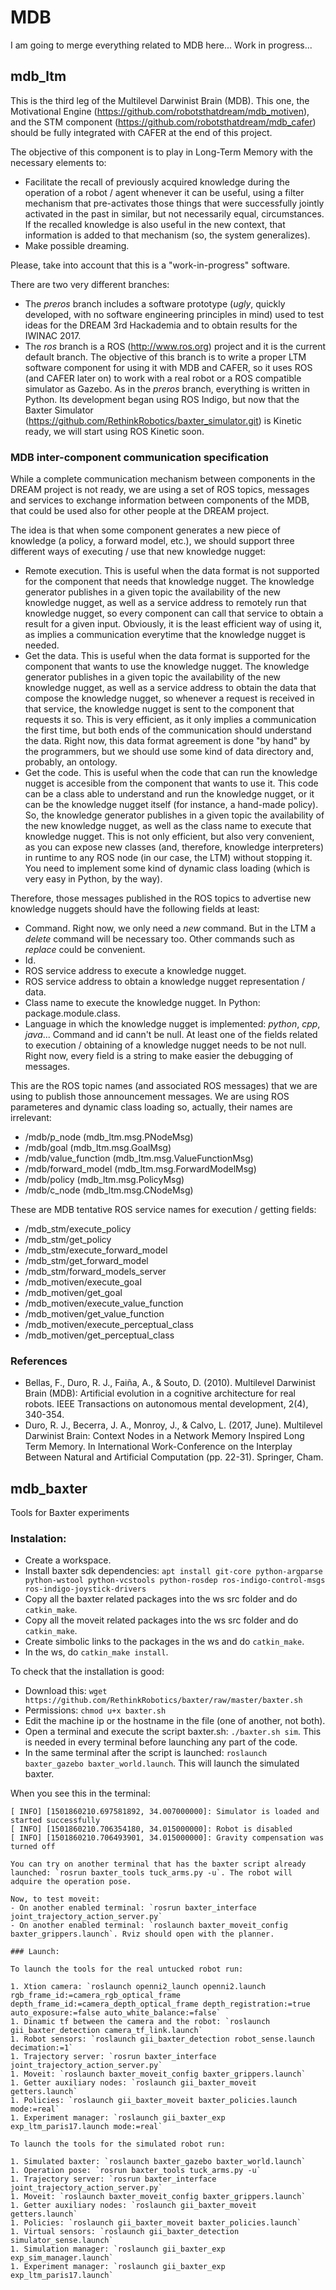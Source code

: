 # MDB

I am going to merge everything related to MDB here... Work in progress...

## mdb_ltm

This is the third leg of the Multilevel Darwinist Brain (MDB). This one, the Motivational Engine (https://github.com/robotsthatdream/mdb_motiven), and the STM component (https://github.com/robotsthatdream/mdb_cafer) should be fully integrated with CAFER at the end of this project.

The objective of this component is to play in Long-Term Memory with the necessary elements to:

- Facilitate the recall of previously acquired knowledge during the operation of a robot / agent whenever it can be useful, using a filter mechanism that pre-activates those things that were successfully jointly activated in the past in similar, but not necessarily equal, circumstances. If the recalled knowledge is also useful in the new context, that information is added to that mechanism (so, the system generalizes).
- Make possible dreaming.

Please, take into account that this is a "work-in-progress" software.

There are two very different branches:

- The *preros* branch includes a software prototype (*ugly*, quickly developed, with no software engineering principles in mind) used to test ideas for the DREAM 3rd Hackademia and to obtain results for the IWINAC 2017.
- The *ros* branch is a ROS (http://www.ros.org) project and it is the current default branch. The objective of this branch is to write a proper LTM software component for using it with MDB and CAFER, so it uses ROS (and CAFER later on) to work with a real robot or a ROS compatible simulator as Gazebo. As in the *preros* branch, everything is written in Python. Its development began using ROS Indigo, but now that the Baxter Simulator (https://github.com/RethinkRobotics/baxter_simulator.git) is Kinetic ready, we will start using ROS Kinetic soon.

### MDB inter-component communication specification

While a complete communication mechanism between components in the DREAM project is not ready, we are using a set of ROS topics, messages and services to exchange information between components of the MDB, that could be used also for other people at the DREAM project.

The idea is that when some component generates a new piece of knowledge (a policy, a forward model, etc.), we should support three different ways of executing / use that new knowledge nugget:
- Remote execution. This is useful when the data format is not supported for the component that needs that knowledge nugget. The knowledge generator publishes in a given topic the availability of the new knowledge nugget, as well as a service address to remotely run that knowledge nugget, so every component can call that service to obtain a result for a given input. Obviously, it is the least efficient way of using it, as implies a communication everytime that the knowledge nugget is needed.
- Get the data. This is useful when the data format is supported for the component that wants to use the knowledge nugget. The knowledge generator publishes in a given topic the availability of the new knowledge nugget, as well as a service address to obtain the data that compose the knowledge nugget, so whenever a request is received in that service, the knowledge nugget is sent to the component that requests it so. This is very efficient, as it only implies a communication the first time, but both ends of the communication should understand the data. Right now, this data format agreement is done "by hand" by the programmers, but we should use some kind of data directory and, probably, an ontology.
- Get the code. This is useful when the code that can run the knowledge nugget is accesible from the component that wants to use it. This code can be a class able to understand and run the knowledge nugget, or it can be the knowledge nugget itself (for instance, a hand-made policy). So, the knowledge generator publishes in a given topic the availability of the new knowledge nugget, as well as the class name to execute that knowledge nugget. This is not only efficient, but also very convenient, as you can expose new classes (and, therefore, knowledge interpreters) in runtime to any ROS node (in our case, the LTM) without stopping it. You need to implement some kind of dynamic class loading (which is very easy in Python, by the way).

Therefore, those messages published in the ROS topics to advertise new knowledge nuggets should have the following fields at least:
- Command. Right now, we only need a *new* command. But in the LTM a *delete* command will be necessary too. Other commands such as *replace* could be convenient.
- Id.
- ROS service address to execute a knowledge nugget.
- ROS service address to obtain a knowledge nugget representation / data.
- Class name to execute the knowledge nugget. In Python: package.module.class.
- Language in which the knowledge nugget is implemented: *python*, *cpp*, *java*...
Command and id cann't be null. At least one of the fields related to execution / obtaining of a knowledge nugget needs to be not null.
Right now, every field is a string to make easier the debugging of messages.

This are the ROS topic names (and associated ROS messages) that we are using to publish those announcement messages. We are using ROS parameteres and dynamic class loading so, actually, their names are irrelevant:
- /mdb/p_node (mdb_ltm.msg.PNodeMsg)
- /mdb/goal (mdb_ltm.msg.GoalMsg)
- /mdb/value_function (mdb_ltm.msg.ValueFunctionMsg)
- /mdb/forward_model (mdb_ltm.msg.ForwardModelMsg)
- /mdb/policy (mdb_ltm.msg.PolicyMsg)
- /mdb/c_node (mdb_ltm.msg.CNodeMsg)

These are MDB tentative ROS service names for execution / getting fields:
- /mdb_stm/execute_policy
- /mdb_stm/get_policy
- /mdb_stm/execute_forward_model
- /mdb_stm/get_forward_model
- /mdb_stm/forward_models_server
- /mdb_motiven/execute_goal
- /mdb_motiven/get_goal
- /mdb_motiven/execute_value_function
- /mdb_motiven/get_value_function
- /mdb_motiven/execute_perceptual_class
- /mdb_motiven/get_perceptual_class

### References

- Bellas, F., Duro, R. J., Faiña, A., & Souto, D. (2010). Multilevel Darwinist Brain (MDB): Artificial evolution in a cognitive architecture for real robots. IEEE Transactions on autonomous mental development, 2(4), 340-354.
- Duro, R. J., Becerra, J. A., Monroy, J., & Calvo, L. (2017, June). Multilevel Darwinist Brain: Context Nodes in a Network Memory Inspired Long Term Memory. In International Work-Conference on the Interplay Between Natural and Artificial Computation (pp. 22-31). Springer, Cham.

## mdb_baxter
Tools for Baxter experiments

### Instalation:

- Create a workspace.
- Install baxter sdk dependencies: `apt install git-core python-argparse python-wstool python-vcstools python-rosdep ros-indigo-control-msgs ros-indigo-joystick-drivers`
- Copy all the baxter related packages into the ws src folder and do `catkin_make`.
- Copy all the moveit related packages into the ws src folder and do `catkin_make`.
- Create simbolic links to the packages in the ws and do `catkin_make`.
- In the ws, do `catkin_make install`.

To check that the installation is good:
- Download this: `wget https://github.com/RethinkRobotics/baxter/raw/master/baxter.sh`
- Permissions: `chmod u+x baxter.sh`
- Edit the machine ip or the hostname in the file (one of another, not both).
- Open a terminal and execute the script baxter.sh: `./baxter.sh sim`. This is needed in every terminal before launching any part of the code.
- In the same terminal after the script is launched: `roslaunch baxter_gazebo baxter_world.launch`. This will launch the simulated baxter.

When you see this in the terminal:
```
[ INFO] [1501860210.697581892, 34.007000000]: Simulator is loaded and started successfully
[ INFO] [1501860210.706354180, 34.015000000]: Robot is disabled
[ INFO] [1501860210.706493901, 34.015000000]: Gravity compensation was turned off

You can try on another terminal that has the baxter script already launched: `rosrun baxter_tools tuck_arms.py -u`. The robot will adquire the operation pose.

Now, to test moveit:
- On another enabled terminal: `rosrun baxter_interface joint_trajectory_action_server.py`
- On another enabled terminal: `roslaunch baxter_moveit_config baxter_grippers.launch`. Rviz should open with the planner.

### Launch:

To launch the tools for the real untucked robot run:

1. Xtion camera: `roslaunch openni2_launch openni2.launch rgb_frame_id:=camera_rgb_optical_frame depth_frame_id:=camera_depth_optical_frame depth_registration:=true auto_exposure:=false auto_white_balance:=false`
1. Dinamic tf between the camera and the robot: `roslaunch gii_baxter_detection camera_tf_link.launch`
1. Robot sensors: `roslaunch gii_baxter_detection robot_sense.launch decimation:=1`
1. Trajectory server: `rosrun baxter_interface joint_trajectory_action_server.py`
1. Moveit: `roslaunch baxter_moveit_config baxter_grippers.launch`
1. Getter auxiliary nodes: `roslaunch gii_baxter_moveit getters.launch`
1. Policies: `roslaunch gii_baxter_moveit baxter_policies.launch mode:=real`
1. Experiment manager: `roslaunch gii_baxter_exp exp_ltm_paris17.launch mode:=real`

To launch the tools for the simulated robot run:

1. Simulated baxter: `roslaunch baxter_gazebo baxter_world.launch`
1. Operation pose: `rosrun baxter_tools tuck_arms.py -u`
1. Trajectory server: `rosrun baxter_interface joint_trajectory_action_server.py`
1. Moveit: `roslaunch baxter_moveit_config baxter_grippers.launch`
1. Getter auxiliary nodes: `roslaunch gii_baxter_moveit getters.launch`
1. Policies: `roslaunch gii_baxter_moveit baxter_policies.launch`
1. Virtual sensors: `roslaunch gii_baxter_detection simulator_sense.launch`
1. Simulation manager: `roslaunch gii_baxter_exp exp_sim_manager.launch`
1. Experiment manager: `roslaunch gii_baxter_exp exp_ltm_paris17.launch`
